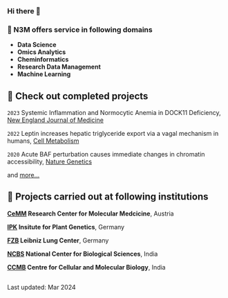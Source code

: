 ### Hi there 👋

### 🔧 N3M offers service in following domains

- __Data Science__
- __Omics Analytics__
- __Cheminformatics__
- __Research Data Management__
- __Machine Learning__

## 📜 Check out completed projects
`2023`
Systemic Inflammation and Normocytic Anemia in DOCK11 Deficiency, [New England Journal of Medicine](https://www.nejm.org/doi/full/10.1056/NEJMoa2210054)

`2022`
Leptin increases hepatic triglyceride export via a vagal mechanism in humans, [Cell Metabolism](https://doi.org/10.1016/j.cmet.2022.09.020)

`2020`
Acute BAF perturbation causes immediate changes in chromatin accessibility, [Nature Genetics](https://doi.org/10.1038/s41588-021-00777-3)

and [more...](https://scholar.google.de/citations?user=mY2xSTgAAAAJ&hl=en)

## 💼 Projects carried out at following institutions
__[CeMM](https://cemm.at) Research Center for Molecular Medcicine__, Austria

__[IPK](https://www.ipk-gatersleben.de/) Insitute for Plant Genetics__, Germany

__[FZB](https://www.fz-borstel.de/) Leibniz Lung Center__, Germany

__[NCBS](https://ncbs.res.in/) National Center for Biological Sciences__, India

__[CCMB](https://ccmb.res.in/) Centre for Cellular and Molecular Biology__, India

##
Last updated: Mar 2024
